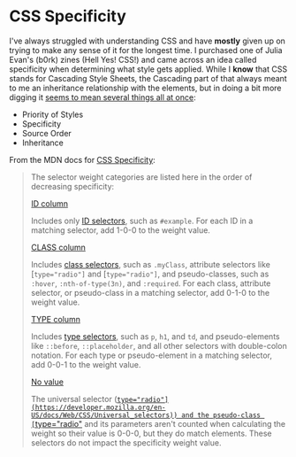 # CSS Specificity

I've always struggled with understanding CSS and have **mostly** given up on trying to make any sense of it for the longest time. I purchased one of Julia Evan's (b0rk) zines (Hell Yes! CSS!) and came across an idea called specificity when determining what style gets applied. While I **know** that CSS stands for Cascading Style Sheets, the Cascading part of that always meant to me an inheritance relationship with the elements, but in doing a bit more digging it [seems to mean several things all at once](https://chat.openai.com/share/b02a3c74-df0d-4e03-9f64-a4b385833d59):

- Priority of Styles
- Specificity
- Source Order
- Inheritance

From the MDN docs for [CSS Specificity](https://developer.mozilla.org/en-US/docs/Web/CSS/Specificity):

> The selector weight categories are listed here in the order of decreasing specificity:
> 
> [ID column](https://developer.mozilla.org/en-US/docs/Web/CSS/Specificity#id_column)
> 
> Includes only [ID selectors](https://developer.mozilla.org/en-US/docs/Web/CSS/ID_selectors), such as `#example`. For each ID in a matching selector, add 1-0-0 to the weight value.
> 
> [CLASS column](https://developer.mozilla.org/en-US/docs/Web/CSS/Specificity#class_column)
> 
> Includes [class selectors](https://developer.mozilla.org/en-US/docs/Web/CSS/Class_selectors), such as `.myClass`, attribute selectors like [`type="radio"]` and [`type="radio"]`, and pseudo-classes, such as `:hover`, `:nth-of-type(3n)`, and `:required`. For each class, attribute selector, or pseudo-class in a matching selector, add 0-1-0 to the weight value.
> 
> [TYPE column](https://developer.mozilla.org/en-US/docs/Web/CSS/Specificity#type_column)
> 
> Includes [type selectors](https://developer.mozilla.org/en-US/docs/Web/CSS/Type_selectors), such as `p`, `h1`, and `td`, and pseudo-elements like `::before`, `::placeholder`, and all other selectors with double-colon notation. For each type or pseudo-element in a matching selector, add 0-0-1 to the weight value.
> 
> [No value](https://developer.mozilla.org/en-US/docs/Web/CSS/Specificity#no_value)
> 
> The universal selector ([`type="radio"](https://developer.mozilla.org/en-US/docs/Web/CSS/Universal_selectors)) and the pseudo-class [`type="radio"](https://developer.mozilla.org/en-US/docs/Web/CSS/:where) and its parameters aren't counted when calculating the weight so their value is 0-0-0, but they do match elements. These selectors do not impact the specificity weight value.
